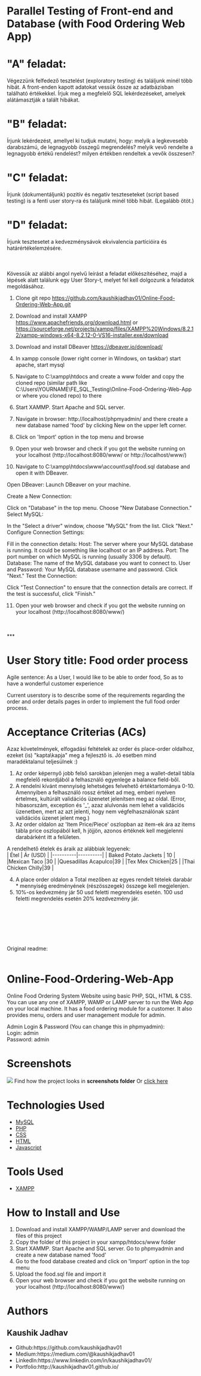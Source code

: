 # Parallel Testing of Front-end and Database (with Food Ordering Web App)

# "A" feladat:   

Végezzünk felfedező tesztelést (exploratory testing) és találjunk minél több hibát. 
A front-enden kapott adatokat vessük össze az adatbázisban található értékekkel. 
Írjuk meg a megfelelő SQL lekérdezéseket, amelyek alátámasztják a talált hibákat.

# "B" feladat:  

Írjunk lekérdezést, amellyel ki tudjuk mutatni, hogy:
melyik a legkevesebb darabszámú, de legnagyobb összegű megrendelés?
melyik vevő rendelte a legnagyobb értékű rendelést?
milyen értékben rendeltek a vevők összesen?


#  "C" feladat:   

Írjunk (dokumentáljunk) pozitív és negatív teszteseteket (script based testing) is a fenti user story-ra és találjunk minél több hibát. (Legalább ötöt.)

# "D" feladat:   

Írjunk tesztesetet a kedvezménysávok ekvivalencia partícióira és határértékelemzésére.
<br>
<br><br>
<br>
Kövessük az alábbi angol nyelvű leírást a feladat előkészítéséhez, majd a lépések alatt találunk egy User Story-t, melyet fel kell dolgozunk a feladatok megoldásához.

1. Clone git repo https://github.com/kaushikjadhav01/Online-Food-Ordering-Web-App.git
2. Download and install XAMPP https://www.apachefriends.org/download.html or https://sourceforge.net/projects/xampp/files/XAMPP%20Windows/8.2.12/xampp-windows-x64-8.2.12-0-VS16-installer.exe/download
3. Download and install DBeaver https://dbeaver.io/download/
4. In xampp console (lower right corner in Windows, on taskbar) start apache, start mysql
5. Navigate to C:\xampp\htdocs and create a www folder and copy the cloned repo (similar path like C:\Users\YOURNAME\FE_SQL_Testing\Online-Food-Ordering-Web-App or where you cloned repo) to there
6. Start XAMMP. Start Apache and SQL server.
7. Navigate in browser: http://localhost/phpmyadmin/ and there create a new database named 'food' by clicking New on the upper left corner.
8. Click on 'Import' option in the top menu and browse
9. Open your web browser and check if you got the website running on your localhost (http://localhost:8080/www/ or http://localhost/www/)


10. Navigate to C:\xampp\htdocs\www\account\sql\food.sql database and open it with DBeaver.

Open DBeaver:
Launch DBeaver on your machine.

Create a New Connection:

Click on "Database" in the top menu.
Choose "New Database Connection."
Select MySQL:

In the "Select a driver" window, choose "MySQL" from the list.
Click "Next."
Configure Connection Settings:

Fill in the connection details:
Host: The server where your MySQL database is running. It could be something like localhost or an IP address.
Port: The port number on which MySQL is running (usually 3306 by default).
Database: The name of the MySQL database you want to connect to.
User and Password: Your MySQL database username and password.
Click "Next."
Test the Connection:

Click "Test Connection" to ensure that the connection details are correct.
If the test is successful, click "Finish."

11. Open your web browser and check if you got the website running on your localhost (http://localhost:8080/www/)
<br>
<br>
***
<br>

# User Story title: Food order process

Agile sentence: As a User, I would like to be able to order food, So as to have a wonderful customer experience

Current userstory is to describe some of the requirements regarding the order and order details pages in order to implement the full food order process.
<br>

# Acceptance Criterias (ACs)
Azaz követelmények, elfogadási feltételek az order és place-order oldalhoz, ezeket (is) "kapta\kapja" meg a fejlesztő is. Jó esetben mind maradéktalanul teljesülnek :)

1. Az order képernyő jobb felső sarokban jelenjen meg a wallet-detail tábla megfelelő rekordjából a felhasználó egyenlege a balance field-ből.
2. A rendelni kívánt mennyiség lehetséges felvehető értéktartománya 0-10. Amennyiben a felhasználó rossz értéket ad meg, emberi nyelven értelmes, kultúrált validációs üzenetet jelenítsen meg az oldal. (Error, hibasorszám, exception és '_', azaz alulvonás nem lehet a validációs üzenetben, mert az azt jelenti, hogy nem végfelhasználónak szánt validációs üzenet jelent meg.)
3. Az order oldalon az 'Item Price/Piece' oszlopban az item-ek ára az items tábla price oszlopából kell, h jöjjön, azonos értéknek kell megjelenni darabárként itt a felületen.

A rendelhető ételek és áraik az alábbiak legyenek:  
| Étel | Ár (USD) |
|----------|----------|
| Baked Potato Jackets | 10    |
|Mexican Taco |30   |
|Quesadillas Acapulco|39   |
|Tex Mex Chicken|25   |
|Thai Chicken Chilly|39   |

4. A place order oldalon a Total mezőben az egyes rendelt tételek darabár * mennyiség eredményének (részösszegek) összege kell megjelenjen.
5. 10%-os kedvezmény jár 50 usd feletti megrendelés esetén. 100 usd feletti megrendelés esetén 20% kezdvezmény jár.
<br>
<br>
<br>
<br>
<br>
<br>
Original readme:
<br><br>

# Online-Food-Ordering-Web-App
Online Food Ordering System Website using basic PHP, SQL, HTML & CSS. You can use any one of XAMPP, WAMP or LAMP server to run the Web App on your local machine. It has a food ordering module for a customer. It also provides menu, orders and user management module for admin.

Admin Login & Password (You can change this in phpmyadmin):<br/>
Login: admin <br>
Password: admin<br>

# Screenshots
<img src="https://github.com/kaushikjadhav01/Online-Food-Ordering-Web-App/blob/master/screenshots/99-banner.png">
Find how the project looks in <b>screenshots folder</b> Or <a href="https://github.com/kaushikjadhav01/Online-Food-Ordering-Web-App/tree/master/screenshots">click here</a>

# Technologies Used
<ul>
<a href="https://www.mysql.com/"><li>MySQL</a></li>
<a href="https://www.php.net/"><li>PHP</a></li>
<a href="https://www.w3.org/Style/CSS/Overview.en.html"><li>CSS</a></li>
<a href="https://www.w3.org/TR/html52/"><li>HTML</a></li>
<a href="https://www.javascript.com/"><li>Javascript</a></li>
</ul>

# Tools Used
<ul>
  <a href="https://www.apachefriends.org/"><li>XAMPP</a></li>
</ul>

# How to Install and Use
<ol>
<li>Download and install XAMPP/WAMP/LAMP server and download the files of this project</li>
<li>Copy the folder of this project in your xampp/htdocs/www folder</li>
<li>Start XAMMP. Start Apache and SQL server. Go to phpmyadmin and create a new database named 'food'</li>
<li>Go to the food database created and click on 'Import' option in the top menu</li>
<li>Upload the food.sql file and import it</li>
<li>Open your web browser and check if you got the website running on your localhost (http://localhost:8080/www/)</li>
</ol>

# Authors
## Kaushik Jadhav
<ul>
<li>Github:https://github.com/kaushikjadhav01</li>
<li>Medium:https://medium.com/@kaushikjadhav01</li>
<li>LinkedIn:https://www.linkedin.com/in/kaushikjadhav01/</li>
<li>Portfolio:http://kaushikjadhav01.github.io/</li>
</ul>

